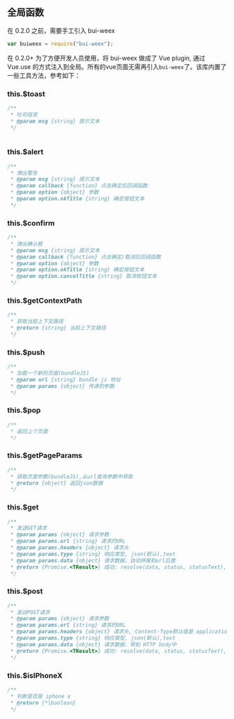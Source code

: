 ## 全局函数

在 0.2.0 之前，需要手工引入 bui-weex

```javascript
var buiweex = require("bui-weex");

```
在 0.2.0+ 为了方便开发人员使用，将 bui-weex 做成了 Vue plugin, 通过 Vue.use 的方式注入到全局。所有的vue页面无需再引入`bui-weex`了。该库内置了一些工具方法，参考如下：
### this.$toast

```javascript
/**
 * 吐司信息
 * @param msg {string} 提示文本
 */
 
```

### this.$alert

```javascript
/**
 * 弹出警告
 * @param msg {string} 提示文本
 * @param callback {function} 点击确定后回调函数
 * @param option {object} 参数
 * @param option.okTitle {string} 确定按钮文本
 */

```

### this.$confirm

```javascript
/**
 * 弹出确认框
 * @param msg {string} 提示文本
 * @param callback {function} 点击确定/取消后回调函数
 * @param option {object} 参数
 * @param option.okTitle {string} 确定按钮文本
 * @param option.cancelTitle {string} 取消按钮文本
 */
```

### this.$getContextPath

```javascript
/**
 * 获取当前上下文路径
 * @return {string} 当前上下文路径
 */
```

### this.$push

```javascript
/**
 * 加载一个新的页面(bundleJS)
 * @param url {string} bundle js 地址
 * @param params {object} 传递的参数
 */
```

### this.$pop

```javascript
/**
 * 返回上个页面
 */
```

### this.$getPageParams

```javascript
/**
 * 获取页面参数(bundleJS),从url查询参数中获取
 * @return {object} 返回json数据
 */
```

### this.$get

```javascript
/**
 * 发送GET请求
 * @param params {object} 请求参数
 * @param params.url {string} 请求的URL
 * @param params.headers {object} 请求头
 * @param params.type {string} 响应类型, json(默认),text
 * @param params.data {object} 请求数据，自动拼接到url后面
 * @return {Promise.<TResult>} 成功: resolve(data, status, statusText), 失败: reject(status, statusText)
 */
```

### this.$post

```javascript
/**
 * 发送POST请求
 * @param params {object} 请求参数
 * @param params.url {string} 请求的URL
 * @param params.headers {object} 请求头, Content-Type默认值是 application/x-www-form-urlencoded
 * @param params.type {string} 响应类型, json(默认),text
 * @param params.data {object} 请求数据，带到 HTTP body中
 * @return {Promise.<TResult>} 成功: resolve(data, status, statusText), 失败: reject(status, statusText)
 */
```

### this.$isIPhoneX

```javascript
/**
 * 判断是否是 iphone x
 * @return {*|boolean}
 */
```

